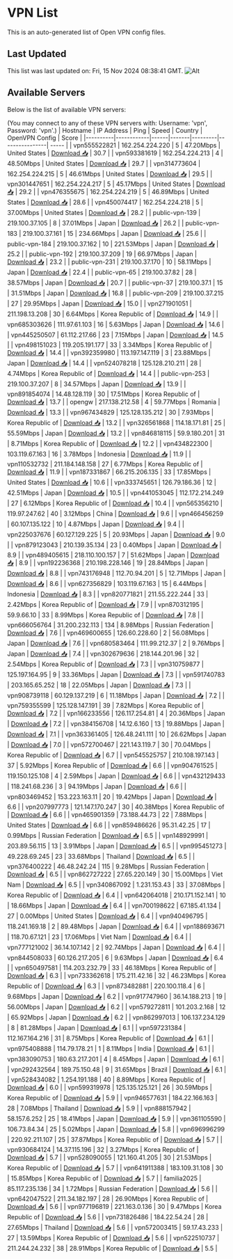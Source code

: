 # VPN List

This is an auto-generated list of Open VPN config files.

## Last Updated

This list was last updated on: Fri, 15 Nov 2024 08:38:41 GMT.
![Alt](https://repobeats.axiom.co/api/embed/186b98318ef1479477931607c1ad7d823f12451f.svg "Repobeats analytics image")

## Available Servers

Below is the list of available VPN servers:

(You may connect to any of these VPN servers with: Username: 'vpn', Password: 'vpn'.)
| Hostname | IP Address | Ping | Speed | Country | OpenVPN Config | Score |
|----------|------------|------|-------|---------|----------------| ----- |
| vpn555522821 | 162.254.224.220 | 5 | 47.20Mbps | United States | [Download 📥](./configs/server_0_US.ovpn) | 30.7 |
| vpn593381619 | 162.254.224.213 | 4 | 48.50Mbps | United States | [Download 📥](./configs/server_1_US.ovpn) | 29.7 |
| vpn314773604 | 162.254.224.215 | 5 | 46.61Mbps | United States | [Download 📥](./configs/server_2_US.ovpn) | 29.5 |
| vpn301447651 | 162.254.224.217 | 5 | 45.17Mbps | United States | [Download 📥](./configs/server_3_US.ovpn) | 29.2 |
| vpn476355675 | 162.254.224.219 | 5 | 46.89Mbps | United States | [Download 📥](./configs/server_4_US.ovpn) | 28.6 |
| vpn450074417 | 162.254.224.218 | 5 | 37.00Mbps | United States | [Download 📥](./configs/server_5_US.ovpn) | 28.2 |
| public-vpn-139 | 219.100.37.105 | 8 | 37.01Mbps | Japan | [Download 📥](./configs/server_6_JP.ovpn) | 26.2 |
| public-vpn-183 | 219.100.37.161 | 15 | 234.66Mbps | Japan | [Download 📥](./configs/server_7_JP.ovpn) | 25.6 |
| public-vpn-184 | 219.100.37.162 | 10 | 221.53Mbps | Japan | [Download 📥](./configs/server_8_JP.ovpn) | 25.2 |
| public-vpn-192 | 219.100.37.209 | 19 | 66.97Mbps | Japan | [Download 📥](./configs/server_9_JP.ovpn) | 23.2 |
| public-vpn-231 | 219.100.37.170 | 10 | 58.11Mbps | Japan | [Download 📥](./configs/server_10_JP.ovpn) | 22.4 |
| public-vpn-65 | 219.100.37.82 | 28 | 38.57Mbps | Japan | [Download 📥](./configs/server_11_JP.ovpn) | 20.7 |
| public-vpn-37 | 219.100.37.1 | 15 | 31.51Mbps | Japan | [Download 📥](./configs/server_12_JP.ovpn) | 16.8 |
| public-vpn-209 | 219.100.37.215 | 27 | 29.95Mbps | Japan | [Download 📥](./configs/server_13_JP.ovpn) | 15.0 |
| vpn271901051 | 211.198.13.208 | 30 | 6.64Mbps | Korea Republic of | [Download 📥](./configs/server_14_KR.ovpn) | 14.9 |
| vpn685303626 | 111.97.61.103 | 16 | 5.63Mbps | Japan | [Download 📥](./configs/server_15_JP.ovpn) | 14.6 |
| vpn445250507 | 61.112.217.66 | 23 | 7.15Mbps | Japan | [Download 📥](./configs/server_16_JP.ovpn) | 14.5 |
| vpn498151023 | 119.205.191.177 | 33 | 3.34Mbps | Korea Republic of | [Download 📥](./configs/server_17_KR.ovpn) | 14.4 |
| vpn392359980 | 113.197.147.119 | 3 | 23.88Mbps | Japan | [Download 📥](./configs/server_18_JP.ovpn) | 14.4 |
| vpn524078218 | 125.128.210.211 | 28 | 4.74Mbps | Korea Republic of | [Download 📥](./configs/server_19_KR.ovpn) | 14.4 |
| public-vpn-253 | 219.100.37.207 | 8 | 34.57Mbps | Japan | [Download 📥](./configs/server_20_JP.ovpn) | 13.9 |
| vpn891854074 | 14.48.128.119 | 30 | 17.51Mbps | Korea Republic of | [Download 📥](./configs/server_21_KR.ovpn) | 13.7 |
| opengw | 217.138.212.58 | 4 | 59.77Mbps | Romania | [Download 📥](./configs/server_22_RO.ovpn) | 13.3 |
| vpn967434829 | 125.128.135.212 | 30 | 7.93Mbps | Korea Republic of | [Download 📥](./configs/server_23_KR.ovpn) | 13.2 |
| vpn326561868 | 114.18.171.81 | 25 | 55.59Mbps | Japan | [Download 📥](./configs/server_24_JP.ovpn) | 13.2 |
| vpn846818115 | 59.9.180.201 | 31 | 8.71Mbps | Korea Republic of | [Download 📥](./configs/server_25_KR.ovpn) | 12.2 |
| vpn434822300 | 103.119.67.163 | 16 | 3.78Mbps | Indonesia | [Download 📥](./configs/server_26_ID.ovpn) | 11.9 |
| vpn110532732 | 211.184.148.158 | 27 | 6.77Mbps | Korea Republic of | [Download 📥](./configs/server_27_KR.ovpn) | 11.9 |
| vpn187331867 | 66.215.206.135 | 33 | 17.85Mbps | United States | [Download 📥](./configs/server_28_US.ovpn) | 10.6 |
| vpn333745651 | 126.79.186.36 | 12 | 42.51Mbps | Japan | [Download 📥](./configs/server_29_JP.ovpn) | 10.5 |
| vpn441053045 | 112.172.214.249 | 27 | 6.12Mbps | Korea Republic of | [Download 📥](./configs/server_30_KR.ovpn) | 10.4 |
| vpn565356210 | 119.97.247.62 | 40 | 3.12Mbps | China | [Download 📥](./configs/server_31_CN.ovpn) | 9.6 |
| vpn466456259 | 60.107.135.122 | 10 | 4.87Mbps | Japan | [Download 📥](./configs/server_32_JP.ovpn) | 9.4 |
| vpn225037676 | 60.127.129.225 | 5 | 20.93Mbps | Japan | [Download 📥](./configs/server_33_JP.ovpn) | 9.0 |
| vpn879123043 | 210.139.35.134 | 23 | 0.40Mbps | Japan | [Download 📥](./configs/server_34_JP.ovpn) | 8.9 |
| vpn489405615 | 218.110.100.157 | 7 | 51.62Mbps | Japan | [Download 📥](./configs/server_35_JP.ovpn) | 8.9 |
| vpn192236368 | 210.198.228.146 | 19 | 28.84Mbps | Japan | [Download 📥](./configs/server_36_JP.ovpn) | 8.8 |
| vpn743176948 | 112.70.94.201 | 5 | 12.71Mbps | Japan | [Download 📥](./configs/server_37_JP.ovpn) | 8.6 |
| vpn627356829 | 103.119.67.163 | 15 | 6.44Mbps | Indonesia | [Download 📥](./configs/server_38_ID.ovpn) | 8.3 |
| vpn820771821 | 211.55.222.244 | 33 | 2.42Mbps | Korea Republic of | [Download 📥](./configs/server_39_KR.ovpn) | 7.9 |
| vpn870312195 | 59.9.66.10 | 33 | 8.99Mbps | Korea Republic of | [Download 📥](./configs/server_40_KR.ovpn) | 7.8 |
| vpn666056764 | 31.200.232.113 | 134 | 8.98Mbps | Russian Federation | [Download 📥](./configs/server_41_RU.ovpn) | 7.6 |
| vpn469600655 | 126.60.228.60 | 2 | 56.08Mbps | Japan | [Download 📥](./configs/server_42_JP.ovpn) | 7.6 |
| vpn680583464 | 111.99.212.37 | 2 | 9.76Mbps | Japan | [Download 📥](./configs/server_43_JP.ovpn) | 7.4 |
| vpn302679636 | 218.144.201.96 | 32 | 2.54Mbps | Korea Republic of | [Download 📥](./configs/server_44_KR.ovpn) | 7.3 |
| vpn310759877 | 125.197.164.95 | 9 | 33.36Mbps | Japan | [Download 📥](./configs/server_45_JP.ovpn) | 7.3 |
| vpn591740783 | 203.165.65.252 | 18 | 22.05Mbps | Japan | [Download 📥](./configs/server_46_JP.ovpn) | 7.3 |
| vpn908739118 | 60.129.137.219 | 6 | 11.18Mbps | Japan | [Download 📥](./configs/server_47_JP.ovpn) | 7.2 |
| vpn759355599 | 125.128.147.191 | 39 | 7.82Mbps | Korea Republic of | [Download 📥](./configs/server_48_KR.ovpn) | 7.2 |
| vpn166233556 | 126.117.254.81 | 4 | 20.36Mbps | Japan | [Download 📥](./configs/server_49_JP.ovpn) | 7.2 |
| vpn384156708 | 14.12.6.160 | 13 | 19.88Mbps | Japan | [Download 📥](./configs/server_50_JP.ovpn) | 7.1 |
| vpn363361405 | 126.48.241.111 | 10 | 26.62Mbps | Japan | [Download 📥](./configs/server_51_JP.ovpn) | 7.0 |
| vpn572700467 | 221.143.119.7 | 30 | 70.04Mbps | Korea Republic of | [Download 📥](./configs/server_52_KR.ovpn) | 6.7 |
| vpn545525757 | 210.108.197.143 | 37 | 5.92Mbps | Korea Republic of | [Download 📥](./configs/server_53_KR.ovpn) | 6.6 |
| vpn904761525 | 119.150.125.108 | 4 | 2.59Mbps | Japan | [Download 📥](./configs/server_54_JP.ovpn) | 6.6 |
| vpn432129433 | 118.241.68.236 | 3 | 94.19Mbps | Japan | [Download 📥](./configs/server_55_JP.ovpn) | 6.6 |
| vpn803469452 | 153.223.163.11 | 20 | 19.42Mbps | Japan | [Download 📥](./configs/server_56_JP.ovpn) | 6.6 |
| vpn207997773 | 121.147.170.247 | 30 | 40.38Mbps | Korea Republic of | [Download 📥](./configs/server_57_KR.ovpn) | 6.6 |
| vpn465901359 | 73.188.44.73 | 22 | 7.88Mbps | United States | [Download 📥](./configs/server_58_US.ovpn) | 6.6 |
| vpn859486626 | 95.31.42.25 | 17 | 0.99Mbps | Russian Federation | [Download 📥](./configs/server_59_RU.ovpn) | 6.5 |
| vpn148929991 | 203.89.56.115 | 13 | 3.91Mbps | Japan | [Download 📥](./configs/server_60_JP.ovpn) | 6.5 |
| vpn995451273 | 49.228.69.245 | 23 | 33.68Mbps | Thailand | [Download 📥](./configs/server_61_TH.ovpn) | 6.5 |
| vpn376400222 | 46.48.242.24 | 115 | 9.28Mbps | Russian Federation | [Download 📥](./configs/server_62_RU.ovpn) | 6.5 |
| vpn862727222 | 27.65.220.149 | 30 | 15.00Mbps | Viet Nam | [Download 📥](./configs/server_63_VN.ovpn) | 6.5 |
| vpn340867092 | 1.231.153.43 | 33 | 37.08Mbps | Korea Republic of | [Download 📥](./configs/server_64_KR.ovpn) | 6.4 |
| vpn642064018 | 210.171.152.141 | 10 | 18.66Mbps | Japan | [Download 📥](./configs/server_65_JP.ovpn) | 6.4 |
| vpn700198622 | 67.185.41.134 | 27 | 0.00Mbps | United States | [Download 📥](./configs/server_66_US.ovpn) | 6.4 |
| vpn940496795 | 118.241.169.18 | 2 | 89.48Mbps | Japan | [Download 📥](./configs/server_67_JP.ovpn) | 6.4 |
| vpn188693671 | 118.70.67.121 | 23 | 17.06Mbps | Viet Nam | [Download 📥](./configs/server_68_VN.ovpn) | 6.4 |
| vpn777121002 | 36.14.107.142 | 2 | 92.74Mbps | Japan | [Download 📥](./configs/server_69_JP.ovpn) | 6.4 |
| vpn844508033 | 60.126.217.205 | 6 | 9.63Mbps | Japan | [Download 📥](./configs/server_70_JP.ovpn) | 6.4 |
| vpn650497581 | 114.203.232.79 | 33 | 46.18Mbps | Korea Republic of | [Download 📥](./configs/server_71_KR.ovpn) | 6.3 |
| vpn733362618 | 175.211.42.16 | 32 | 46.23Mbps | Korea Republic of | [Download 📥](./configs/server_72_KR.ovpn) | 6.3 |
| vpn873482881 | 220.100.118.4 | 6 | 9.68Mbps | Japan | [Download 📥](./configs/server_73_JP.ovpn) | 6.2 |
| vpn917747960 | 36.14.188.213 | 19 | 56.00Mbps | Japan | [Download 📥](./configs/server_74_JP.ovpn) | 6.2 |
| vpn579272811 | 101.203.2.168 | 12 | 65.92Mbps | Japan | [Download 📥](./configs/server_75_JP.ovpn) | 6.2 |
| vpn862997013 | 106.137.234.129 | 8 | 81.28Mbps | Japan | [Download 📥](./configs/server_76_JP.ovpn) | 6.1 |
| vpn597231384 | 112.167.164.216 | 31 | 8.75Mbps | Korea Republic of | [Download 📥](./configs/server_77_KR.ovpn) | 6.1 |
| vpn975408888 | 114.79.178.21 | 1 | 8.11Mbps | India | [Download 📥](./configs/server_78_IN.ovpn) | 6.1 |
| vpn383090753 | 180.63.217.201 | 4 | 8.45Mbps | Japan | [Download 📥](./configs/server_79_JP.ovpn) | 6.1 |
| vpn292432564 | 189.75.150.48 | 9 | 31.65Mbps | Brazil | [Download 📥](./configs/server_80_BR.ovpn) | 6.1 |
| vpn528434082 | 1.254.191.188 | 40 | 8.89Mbps | Korea Republic of | [Download 📥](./configs/server_81_KR.ovpn) | 6.0 |
| vpn599319978 | 125.135.125.121 | 26 | 30.59Mbps | Korea Republic of | [Download 📥](./configs/server_82_KR.ovpn) | 5.9 |
| vpn946577631 | 184.22.166.163 | 28 | 7.08Mbps | Thailand | [Download 📥](./configs/server_83_TH.ovpn) | 5.9 |
| vpn888157942 | 58.157.6.252 | 25 | 18.41Mbps | Japan | [Download 📥](./configs/server_84_JP.ovpn) | 5.9 |
| vpn361105590 | 106.73.84.34 | 25 | 5.02Mbps | Japan | [Download 📥](./configs/server_85_JP.ovpn) | 5.8 |
| vpn696996299 | 220.92.211.107 | 25 | 37.87Mbps | Korea Republic of | [Download 📥](./configs/server_86_KR.ovpn) | 5.7 |
| vpn930684124 | 14.37.115.196 | 32 | 3.27Mbps | Korea Republic of | [Download 📥](./configs/server_87_KR.ovpn) | 5.7 |
| vpn528090055 | 121.160.41.205 | 30 | 21.53Mbps | Korea Republic of | [Download 📥](./configs/server_88_KR.ovpn) | 5.7 |
| vpn641911388 | 183.109.31.108 | 30 | 15.85Mbps | Korea Republic of | [Download 📥](./configs/server_89_KR.ovpn) | 5.7 |
| familia2025 | 85.117.235.136 | 34 | 1.72Mbps | Russian Federation | [Download 📥](./configs/server_90_RU.ovpn) | 5.6 |
| vpn642047522 | 211.34.182.197 | 28 | 26.90Mbps | Korea Republic of | [Download 📥](./configs/server_91_KR.ovpn) | 5.6 |
| vpn977196819 | 221.163.0.136 | 30 | 9.47Mbps | Korea Republic of | [Download 📥](./configs/server_92_KR.ovpn) | 5.6 |
| vpn731826486 | 184.22.54.24 | 28 | 27.65Mbps | Thailand | [Download 📥](./configs/server_93_TH.ovpn) | 5.6 |
| vpn572003415 | 59.17.43.233 | 27 | 13.59Mbps | Korea Republic of | [Download 📥](./configs/server_94_KR.ovpn) | 5.6 |
| vpn522510737 | 211.244.24.232 | 38 | 28.91Mbps | Korea Republic of | [Download 📥](./configs/server_95_KR.ovpn) | 5.5 |
